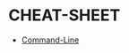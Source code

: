 # CHEAT-SHEET

* [Command-Line](https://github.com/rgbm21/CHEAT-SHEET/blob/master/Command%20Line.md)
